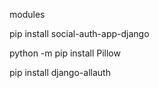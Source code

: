 


modules

pip install social-auth-app-django

python -m pip install Pillow

pip install django-allauth